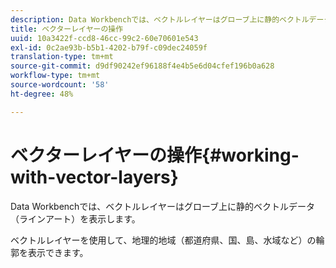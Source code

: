 ```yaml
---
description: Data Workbenchでは、ベクトルレイヤーはグローブ上に静的ベクトルデータ（ラインアート）を表示します。
title: ベクターレイヤーの操作
uuid: 10a3422f-ccd8-46cc-99c2-60e70601e543
exl-id: 0c2ae93b-b5b1-4202-b79f-c09dec24059f
translation-type: tm+mt
source-git-commit: d9df90242ef96188f4e4b5e6d04cfef196b0a628
workflow-type: tm+mt
source-wordcount: '58'
ht-degree: 48%

---
```


# ベクターレイヤーの操作{#working-with-vector-layers}

Data Workbenchでは、ベクトルレイヤーはグローブ上に静的ベクトルデータ（ラインアート）を表示します。

ベクトルレイヤーを使用して、地理的地域（都道府県、国、島、水域など）の輪郭を表示できます。
